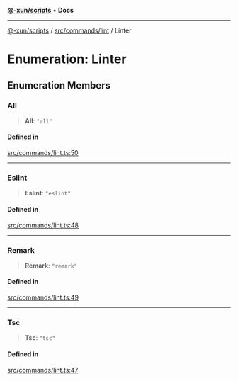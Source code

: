 [**@-xun/scripts**](../../../../README.md) • **Docs**

***

[@-xun/scripts](../../../../README.md) / [src/commands/lint](../README.md) / Linter

# Enumeration: Linter

## Enumeration Members

### All

> **All**: `"all"`

#### Defined in

[src/commands/lint.ts:50](https://github.com/Xunnamius/xscripts/blob/59530a02df766279a72886cbc0ab5e0790db98cc/src/commands/lint.ts#L50)

***

### Eslint

> **Eslint**: `"eslint"`

#### Defined in

[src/commands/lint.ts:48](https://github.com/Xunnamius/xscripts/blob/59530a02df766279a72886cbc0ab5e0790db98cc/src/commands/lint.ts#L48)

***

### Remark

> **Remark**: `"remark"`

#### Defined in

[src/commands/lint.ts:49](https://github.com/Xunnamius/xscripts/blob/59530a02df766279a72886cbc0ab5e0790db98cc/src/commands/lint.ts#L49)

***

### Tsc

> **Tsc**: `"tsc"`

#### Defined in

[src/commands/lint.ts:47](https://github.com/Xunnamius/xscripts/blob/59530a02df766279a72886cbc0ab5e0790db98cc/src/commands/lint.ts#L47)

